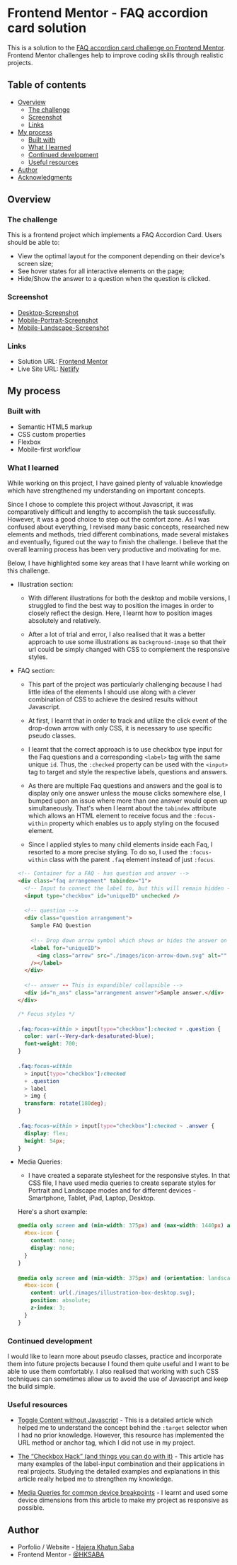 # Frontend Mentor - FAQ accordion card solution

This is a solution to the [FAQ accordion card challenge on Frontend Mentor](https://www.frontendmentor.io/challenges/faq-accordion-card-XlyjD0Oam). Frontend Mentor challenges help to improve coding skills through realistic projects.

## Table of contents

- [Overview](#overview)
  - [The challenge](#the-challenge)
  - [Screenshot](#screenshot)
  - [Links](#links)
- [My process](#my-process)
  - [Built with](#built-with)
  - [What I learned](#what-i-learned)
  - [Continued development](#continued-development)
  - [Useful resources](#useful-resources)
- [Author](#author)
- [Acknowledgments](#acknowledgments)

## Overview

### The challenge

This is a frontend project which implements a FAQ Accordion Card. Users should be able to:

- View the optimal layout for the component depending on their device's screen size;
- See hover states for all interactive elements on the page;
- Hide/Show the answer to a question when the question is clicked.

### Screenshot

- [Desktop-Screenshot](./screenshots/Desktop-Screenshot.jpg)
- [Mobile-Portrait-Screenshot](./screenshots/Mobile-Portrait-Screenshot.jpg)
- [Mobile-Landscape-Screenshot](./screenshots/Mobile-Landscape-Screenshot.jpg)

### Links

- Solution URL: [Frontend Mentor](https://www.frontendmentor.io/solutions/responsive-faq-accordion-card-using-html-and-css-only-ByOPtY5r5)
- Live Site URL: [Netlify](https://faq-accordion-card-8d9f8f.netlify.app/)

## My process

### Built with

- Semantic HTML5 markup
- CSS custom properties
- Flexbox
- Mobile-first workflow

### What I learned

While working on this project, I have gained plenty of valuable knowledge which have strengthened my understanding on important concepts.

Since I chose to complete this project without Javascript, it was comparatively difficult and lengthy to accomplish the task successfully. However, it was a good choice to step out the comfort zone. As I was confused about everything, I revised many basic concepts, researched new elements and methods, tried different combinations, made several mistakes and eventually, figured out the way to finish the challenge. I believe that the overall learning process has been very productive and motivating for me.

Below, I have highlighted some key areas that I have learnt while working on this challenge.

- Illustration section:

  - With different illustrations for both the desktop and mobile versions, I struggled to find the best way to position the images in order to closely reflect the design. Here, I learnt how to position images absolutely and relatively.

  - After a lot of trial and error, I also realised that it was a better approach to use some illustrations as `background-image` so that their url could be simply changed with CSS to complement the responsive styles.

- FAQ section:

  - This part of the project was particularly challenging because I had little idea of the elements I should use along with a clever combination of CSS to achieve the desired results without Javascript.

   - At first, I learnt that in order to track and utilize the click event of the drop-down arrow with only CSS, it is necessary to use specific pseudo classes.

    - I learnt that the correct approach is to use checkbox type input for the Faq questions and a corresponding `<label>` tag with the same unique `id`. Thus, the `:checked` property can be used with the `<input>` tag to target and style the respective labels, questions and answers.

    - As there are multiple Faq questions and answers and the goal is to display only one answer unless the mouse clicks somewhere else, I bumped upon an issue where more than one answer would open up simultaneously. That's when I learnt about the `tabindex` attribute which allows an HTML element to receive focus and the `:focus-within` property which enables us to apply styling on the focused element.

    - Since I applied styles to many child elements inside each Faq, I resorted to a more precise styling. To do so, I used the `:focus-within` class with the parent `.faq` element instead of just `:focus`.

    ```html
    <!-- Container for a FAQ - has question and answer -->
    <div class="faq arrangement" tabindex="1">
      <!-- Input to connect the label to, but this will remain hidden -->
      <input type="checkbox" id="uniqueID" unchecked />

      <!-- question -->
      <div class="question arrangement">
        Sample FAQ Question

        <!-- Drop down arrow symbol which shows or hides the answer on click -->
        <label for="uniqueID">
          <img class="arrow" src="./images/icon-arrow-down.svg" alt=""
        /></label>
      </div>

      <!-- answer -- This is expandible/ collapsible -->
      <div id="n_ans" class="arrangement answer">Sample answer.</div>
    </div>
    ```

    ```css
    /* Focus styles */

    .faq:focus-within > input[type="checkbox"]:checked + .question {
      color: var(--Very-dark-desaturated-blue);
      font-weight: 700;
    }

    .faq:focus-within
      > input[type="checkbox"]:checked
      + .question
      > label
      > img {
      transform: rotate(180deg);
    }

    .faq:focus-within > input[type="checkbox"]:checked ~ .answer {
      display: flex;
      height: 54px;
    }
    ```

- Media Queries:

  - I have created a separate stylesheet for the responsive styles. In that CSS file, I have used media queries to create separate styles for Portrait and Landscape modes and for different devices - Smartphone, Tablet, iPad, Laptop, Desktop.

  Here's a short example:

  ```css
  @media only screen and (min-width: 375px) and (max-width: 1440px) and (orientation: portrait) {
    #box-icon {
      content: none;
      display: none;
    }
  }

  @media only screen and (min-width: 375px) and (orientation: landscape) {
    #box-icon {
      content: url(./images/illustration-box-desktop.svg);
      position: absolute;
      z-index: 3;
    }
  }
  ```

### Continued development

I would like to learn more about pseudo classes, practice and incorporate them into future projects because I found them quite useful and I want to be able to use them comfortably. I also realised that working with such CSS techniques can sometimes allow us to avoid the use of Javascript and keep the build simple.

### Useful resources

- [Toggle Content without Javascript](https://enmascript.com/articles/2019/09/26/toggle-content-on-click-without-javascript) - This is a detailed article which helped me to understand the concept behind the `:target` selector when I had no prior knowledge. However, this resource has implemented the URL method or anchor tag, which I did not use in my project.

- [The “Checkbox Hack” (and things you can do with it)](https://css-tricks.com/the-checkbox-hack/) - This article has many examples of the label-input combination and their applications in real projects. Studying the detailed examples and explanations in this article really helped me to strengthen my knowledge.

- [Media Queries for common device breakpoints](https://ui.dev/rwd/develop/browser-feature-support/media-queries-for-common-device-breakpoints) - I learnt and used some device dimensions from this article to make my project as responsive as possible.

## Author

- Porfolio / Website - [Hajera Khatun Saba](https://hksaba-portfolio.netlify.app/)
- Frontend Mentor - [@HKSABA](https://www.frontendmentor.io/profile/HKSABA)
